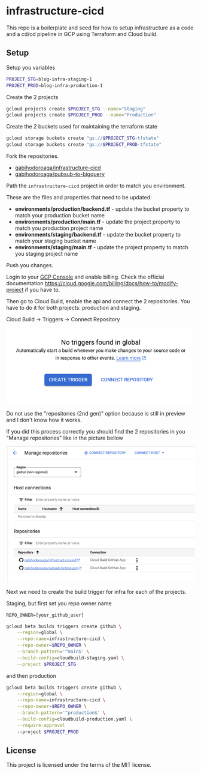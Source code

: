 # infrastructure-cicd

This repo is a boilerplate and seed for how to setup infrastructure as a code and a cd/cd pipeline in GCP using Terraform and Cloud build.

## Setup

Setup you variables

```bash
PROJECT_STG=blog-infra-staging-1
PROJECT_PROD=blog-infra-production-1
```

Create the 2 projects

```bash
gcloud projects create $PROJECT_STG --name="Staging"
gcloud projects create $PROJECT_PROD --name="Production"
```

Create the 2 buckets used for maintaining the terraform state

```bash
gcloud storage buckets create "gs://$PROJECT_STG-tfstate"
gcloud storage buckets create "gs://$PROJECT_PROD-tfstate"
```

Fork the repositories.

- [gabihodoroaga/infrastructure-cicd](https://github.com/gabihodoroaga/infrastructure-cicd.git)
- [gabihodoroaga/pubsub-to-bigquery](https://github.com/gabihodoroaga/pubsub-to-bigquery.git)

Path the `infrastructure-cicd` project in order to match you environment.

These are the files and properties that need to be updated:

- **environments/production/backend.tf** - update the bucket property to match your production bucket name
- **environments/production/main.tf** - update the project property to match you production project name
- **environments/staging/backend.tf** - update the bucket property to match your staging bucket name
- **environments/staging/main.tf** - update the project property to match you staging project name

Push you changes.

Login to your [GCP Console](https://console.cloud.google.com) and enable billing.
Check the official documentation https://cloud.google.com/billing/docs/how-to/modify-project if you have to.

Then go to Cloud Build, enable the api and connect the 2 repositories. You have to do it for both projects: production and staging.

Cloud Build -> Triggers -> Connect Repository

![connect-repo](resources/img/post-43-connect-repo.png)

Do not use the "repositories (2nd gen)" option because is still in preview and I don't know how it works.

If you did this process correctly you should find the 2 repositories in you "Manage repositories" like in the 
picture bellow

![manage-repo](resources/img/post-43-manage-repo.png)

Next we need to create the build trigger for infra for each of the projects. 

Staging, but first set you repo owner name

```
REPO_OWNER=[your_github_user]
```

```bash
gcloud beta builds triggers create github \
    --region=global \
    --repo-name=infrastructure-cicd \
    --repo-owner=$REPO_OWNER \
    --branch-pattern='^main$' \
    --build-config=cloudbuild-staging.yaml \
    --project $PROJECT_STG
```

and then production

```bash
gcloud beta builds triggers create github \
    --region=global \
    --repo-name=infrastructure-cicd \
    --repo-owner=$REPO_OWNER \
    --branch-pattern='^production$' \
    --build-config=cloudbuild-production.yaml \
    --require-approval
    --project $PROJECT_PROD
```

## License

This project is licensed under the terms of the MIT license.
